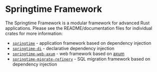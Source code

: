 # Springtime Framework

The Springtime Framework is a modular framework for advanced Rust applications. Please see the 
README/documentation files for individual crates for more information:

* [`springtime`](https://github.com/krojew/springtime/tree/master/springtime) - application framework based on dependency injection 
* [`springtime-di`](https://github.com/krojew/springtime/tree/master/springtime-di) - declarative dependency injection
* [`springtime-web-axum`](https://github.com/krojew/springtime/tree/master/springtime-web-axum) - web framework based on [axum](https://crates.io/crates/axum)
* [`springtime-migrate-refinery`](https://github.com/krojew/springtime/tree/master/springtime-migrate-refinery) - SQL migration framework based on dependency injection

